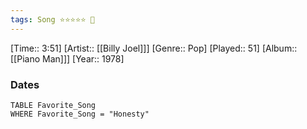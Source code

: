 ```yaml
---
tags: Song ⭐⭐⭐⭐⭐ 💛
---
```

[Time:: 3:51]
[Artist:: [[Billy Joel]]]
[Genre:: Pop]
[Played:: 51]
[Album:: [[Piano Man]]]
[Year:: 1978]
### Dates
````dataview
TABLE Favorite_Song
WHERE Favorite_Song = "Honesty"
````